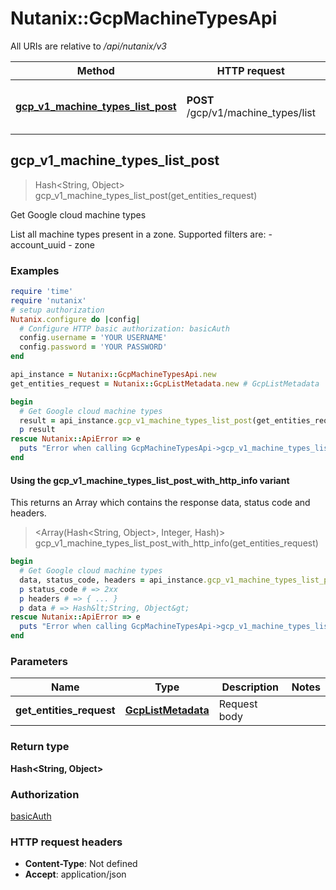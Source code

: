 # Nutanix::GcpMachineTypesApi

All URIs are relative to */api/nutanix/v3*

| Method | HTTP request | Description |
| ------ | ------------ | ----------- |
| [**gcp_v1_machine_types_list_post**](GcpMachineTypesApi.md#gcp_v1_machine_types_list_post) | **POST** /gcp/v1/machine_types/list | Get Google cloud machine types |


## gcp_v1_machine_types_list_post

> Hash&lt;String, Object&gt; gcp_v1_machine_types_list_post(get_entities_request)

Get Google cloud machine types

List all machine types present in a zone. Supported filters are: - account_uuid - zone 

### Examples

```ruby
require 'time'
require 'nutanix'
# setup authorization
Nutanix.configure do |config|
  # Configure HTTP basic authorization: basicAuth
  config.username = 'YOUR USERNAME'
  config.password = 'YOUR PASSWORD'
end

api_instance = Nutanix::GcpMachineTypesApi.new
get_entities_request = Nutanix::GcpListMetadata.new # GcpListMetadata | Request body

begin
  # Get Google cloud machine types
  result = api_instance.gcp_v1_machine_types_list_post(get_entities_request)
  p result
rescue Nutanix::ApiError => e
  puts "Error when calling GcpMachineTypesApi->gcp_v1_machine_types_list_post: #{e}"
end
```

#### Using the gcp_v1_machine_types_list_post_with_http_info variant

This returns an Array which contains the response data, status code and headers.

> <Array(Hash&lt;String, Object&gt;, Integer, Hash)> gcp_v1_machine_types_list_post_with_http_info(get_entities_request)

```ruby
begin
  # Get Google cloud machine types
  data, status_code, headers = api_instance.gcp_v1_machine_types_list_post_with_http_info(get_entities_request)
  p status_code # => 2xx
  p headers # => { ... }
  p data # => Hash&lt;String, Object&gt;
rescue Nutanix::ApiError => e
  puts "Error when calling GcpMachineTypesApi->gcp_v1_machine_types_list_post_with_http_info: #{e}"
end
```

### Parameters

| Name | Type | Description | Notes |
| ---- | ---- | ----------- | ----- |
| **get_entities_request** | [**GcpListMetadata**](GcpListMetadata.md) | Request body |  |

### Return type

**Hash&lt;String, Object&gt;**

### Authorization

[basicAuth](../README.md#basicAuth)

### HTTP request headers

- **Content-Type**: Not defined
- **Accept**: application/json

